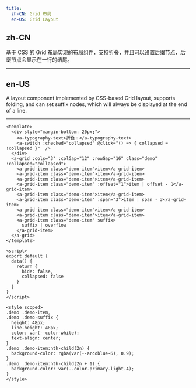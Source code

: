 ```yaml
title:
  zh-CN: Grid 布局
  en-US: Grid Layout
```

## zh-CN

基于 CSS 的 Grid 布局实现的布局组件，支持折叠，并且可以设置后缀节点，后缀节点会显示在一行的结尾。

---

## en-US

A layout component implemented by CSS-based Grid layout, supports folding, and can set suffix nodes, which will always be displayed at the end of a line.

---

```vue
<template>
  <div style="margin-bottom: 20px;">
    <a-typography-text>折叠：</a-typography-text>
    <a-switch :checked="collapsed" @click="() => { collapsed = !collapsed }"  />
  </div>
  <a-grid :cols="3" :colGap="12" :rowGap="16" class="demo" :collapsed="collapsed">
    <a-grid-item class="demo-item">item</a-grid-item>
    <a-grid-item class="demo-item">item</a-grid-item>
    <a-grid-item class="demo-item">item</a-grid-item>
    <a-grid-item class="demo-item" :offset="1">item | offset - 1</a-grid-item>
    <a-grid-item class="demo-item">item</a-grid-item>
    <a-grid-item class="demo-item" :span="3">item | span - 3</a-grid-item>
    <a-grid-item class="demo-item">item</a-grid-item>
    <a-grid-item class="demo-item">item</a-grid-item>
    <a-grid-item class="demo-item" suffix>
      suffix | overflow
    </a-grid-item>
  </a-grid>
</template>

<script>
export default {
  data() {
    return {
      hide: false,
      collapsed: false
    }
  }
}
</script>

<style scoped>
.demo .demo-item,
.demo .demo-suffix {
  height: 48px;
  line-height: 48px;
  color: var(--color-white);
  text-align: center;
}
.demo .demo-item:nth-child(2n) {
  background-color: rgba(var(--arcoblue-6), 0.9);
}
.demo .demo-item:nth-child(2n + 1) {
  background-color: var(--color-primary-light-4);
}
</style>
```
